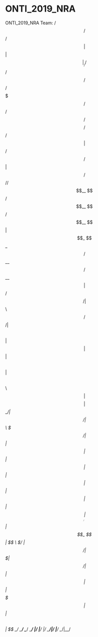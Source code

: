 # ONTI_2019_NRA
ONTI_2019_NRA
Team:
                           /$$                                             /$$       /$$
                          | $$                                            | $$      |__/
 /$$    /$$ /$$$$$$   /$$$$$$$  /$$$$$$  /$$$$$$/$$$$   /$$$$$$   /$$$$$$ | $$   /$$ /$$
|  $$  /$$//$$__  $$ /$$__  $$ /$$__  $$| $$_  $$_  $$ /$$__  $$ /$$__  $$| $$  /$$/| $$
 \  $$/$$/| $$  \ $$| $$  | $$| $$  \ $$| $$ \ $$ \ $$| $$$$$$$$| $$  \__/| $$$$$$/ | $$
  \  $$$/ | $$  | $$| $$  | $$| $$  | $$| $$ | $$ | $$| $$_____/| $$      | $$_  $$ | $$
   \  $/  |  $$$$$$/|  $$$$$$$|  $$$$$$/| $$ | $$ | $$|  $$$$$$$| $$      | $$ \  $$| $$
    \_/    \______/  \_______/ \______/ |__/ |__/ |__/ \_______/|__/      |__/  \__/|__/
                                                

